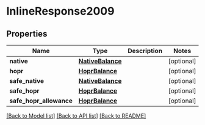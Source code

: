 # InlineResponse2009

## Properties
Name | Type | Description | Notes
------------ | ------------- | ------------- | -------------
**native** | [**NativeBalance**](NativeBalance.md) |  | [optional] 
**hopr** | [**HoprBalance**](HoprBalance.md) |  | [optional] 
**safe_native** | [**NativeBalance**](NativeBalance.md) |  | [optional] 
**safe_hopr** | [**HoprBalance**](HoprBalance.md) |  | [optional] 
**safe_hopr_allowance** | [**HoprBalance**](HoprBalance.md) |  | [optional] 

[[Back to Model list]](../README.md#documentation-for-models) [[Back to API list]](../README.md#documentation-for-api-endpoints) [[Back to README]](../README.md)

